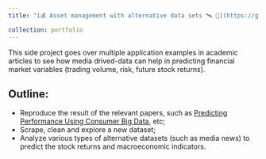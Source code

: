 ```yaml
---
title: "[💰 Asset management with alternative data sets 🛰️ 🧠](https://github.com/hdlinhnguyen/Asset-management-with-alternative-data-sets)"

collection: portfolio
---
```


This side project goes over multiple application examples in academic articles to see how media drived-data can help in predicting financial market variables (trading volume, risk, future stock returns).

## Outline:
- Reproduce the result of the relevant papers, such as [Predicting Performance Using Consumer Big Data](https://scholar.harvard.edu/files/kenfroot/files/Predicting_Performance_Using_Consumer_Big_Data-Aug18.2021.pdf), etc; 
- Scrape, clean and explore a new dataset;
- Analyze various types of alternative datasets (such as media news) to predict the stock returns and macroeconomic indicators.
